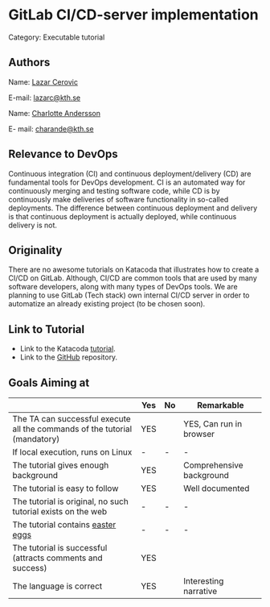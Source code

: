 # GitLab CI/CD-server implementation  
Category: Executable tutorial
## Authors

Name: [Lazar Cerovic](https://github.com/lazarko)


E-mail: lazarc@kth.se


Name: [Charlotte Andersson](https://github.com/charlottea98)


E- mail: charande@kth.se

## Relevance to DevOps
Continuous integration (CI) and continuous deployment/delivery (CD) are fundamental
tools for DevOps development. CI is an automated way for continuously merging and testing
software code, while CD is by continuously make deliveries of software functionality in so-called deployments. 
The difference between continuous deployment and delivery is that continuous deployment is actually 
deployed, while continuous delivery is not. 

## Originality

There are no awesome tutorials on Katacoda that illustrates how to create a CI/CD on GitLab. 
Although, CI/CD are common tools that are used by many software developers, along with many
types of DevOps tools. We are planning to use GitLab (Tech stack) own internal CI/CD server in order to automatize an already existing project (to be chosen soon). 


## Link to Tutorial
* Link to the Katacoda [tutorial](https://www.katacoda.com/cactusjack/scenarios/gitlab-tutorial).
* Link to the [GitHub](https://github.com/lazarko/GitLab-CI-CD-server-implementation) repository.


## Goals Aiming at

|                                             | Yes | No | Remarkable |
|-------------------------------------------- | ----|----|-------------|
|The TA can successful execute all the commands of the tutorial (mandatory) | YES |  | YES, Can run in browser |
|If local execution, runs on Linux | - | - | -  |
|The tutorial gives enough background | YES |  | Comprehensive background |
|The tutorial is easy to follow  | YES |  | Well documented |
|The tutorial is original, no such tutorial exists on the web | - | - | - |
|The tutorial contains [easter eggs](https://github.com/OrkoHunter/python-easter-eggs) | - | - | - |
|The tutorial is successful (attracts comments and success) | YES |  |  |
|The language is correct | YES |  | Interesting narrative  |